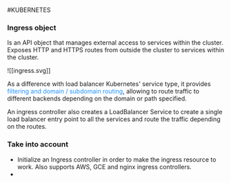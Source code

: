 #KUBERNETES 

### Ingress object

Is an API object that manages external access to services within the cluster. 
Exposes HTTP and HTTPS routes from outside the cluster to services within the cluster. 


![[ingress.svg]]

As a difference with load balancer Kubernetes' service type, it provides <span style="color:DodgerBlue;">filtering and domain / subdomain routing</span>, allowing to route traffic to different backends depending on the domain or path specified. 

An ingress controller also creates a LoadBalancer Service to create a single load balancer entry point to all the services and route the traffic depending on the routes. 
### Take into account

* Initialize an Ingress controller in order to make the ingress resource to work. Also supports AWS, GCE and nginx ingress controllers. 
* 